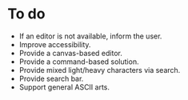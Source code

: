 # To do

- If an editor is not available, inform the user.
- Improve accessibility.
- Provide a canvas-based editor.
- Provide a command-based solution.
- Provide mixed light/heavy characters via search.
- Provide search bar.
- Support general ASCII arts.
